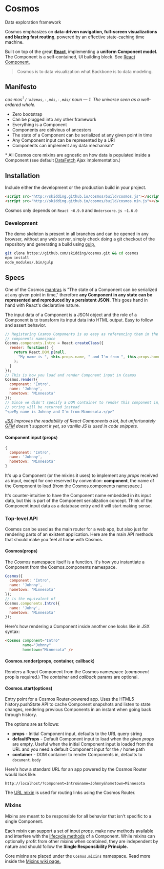 Cosmos
===
Data exploration framework

Cosmos emphasizes on **data-driven navigation, full-screen visualizations and
blazing fast routing**, powered by an effective state-caching time machine.

Built on top of the great [**React**](http://facebook.github.io/react/),
implementing a **uniform Component model.** The Component is a self-contained,
UI building block. See [React Component.](http://facebook.github.io/react/docs/component-api.html)

> Cosmos is to data visualization what Backbone is to data modeling.

## Manifesto

_cos·mos<sup>1</sup> `/ˈkäzməs,-ˌmōs,-ˌmäs/` noun — 1. The universe seen as
a well-ordered whole._

- Zero bootstrap
- Can be plugged into any other framework
- Everything is a Component
- Components are oblivious of ancestors
- The state of a Component can be serialized at any given point in time
- Any Component input can be represented by a URI
- Components can implement any data mechanism*

\* All Cosmos core mixins are agnostic on how data is populated inside a
Component (see default [DataFetch](mixins/data-fetch.js) Ajax implementation.)

## Installation

Include either the development or the production build in your project.

```html
<script src="http://skidding.github.io/cosmos/build/cosmos.js"></script>
<script src="http://skidding.github.io/cosmos/build/cosmos.min.js"></script>
```

Cosmos only depends on `React ~0.9.0` and `Underscore.js ~1.6.0`

### Development

The demo skeleton is present in all branches and can be opened in any browser,
without any web server, simply check doing a git checkout of the repository and
generating a build using [gulp.](https://github.com/gulpjs/gulp)

```bash
git clone https://github.com/skidding/cosmos.git && cd cosmos
npm install
node_modules/.bin/gulp
```

## Specs

One of the Cosmos [mantras](#manifesto) is "The state of a Component can be
serialized at any given point in time," therefore __any Component in any state
can be represented and reproduced by a persistent JSON.__ This goes hand in
hand with React's declarative nature.

The input data of a Component is a JSON object and the role of a Component is
to transform its input data into HTML output. Easy to follow and assert
behavior.

```js
// Registering Cosmos Components is as easy as referencing them in the
// components namespace
Cosmos.components.Intro = React.createClass({
  render: function() {
    return React.DOM.p(null,
      "My name is ", this.props.name, " and I'm from ", this.props.hometown, "."
    );
  }
});
// This is how you load and render Component input in Cosmos
Cosmos.render({
  component: 'Intro',
  name: 'Johnny',
  hometown: 'Minnesota'
});
// Since we didn't specify a DOM container to render this component in, an HTML
// string will be returned instead
"<p>My name is Johnny and I'm from Minnesota.</p>"
```

_[JSX](http://facebook.github.io/react/docs/jsx-in-depth.html) improves the
readability of React Components a lot, but unfortunately
[GFM](http://github.github.com/github-flavored-markdown/) doesn't support it
yet, so vanilla JS is used in code snippets._

#### Component input (props)

```js
{
  component: 'Intro',
  name: 'Johnny',
  hometown: 'Minnesota'
}
```

It's up a Component (or the mixins it uses) to implement any _props_ received
as input, except for one reserved by convention: **component**, the name of the
Component to load (from the Cosmos.components namespace.)

It's counter-intuitive to have the Component name embedded in its input data,
but this is part of the Component serialization concept. Think of the
Component input data as a database entry and it will start making sense.

### Top-level API

Cosmos can be used as the main router for a web app, but also just for
rendering parts of an existent application. Here are the main API methods that
should make you feel at home with Cosmos.

#### Cosmos(props)

The _Cosmos_ namespace itself is a function. It's how you instantiate a
Component from the Cosmos.components namespace.

```js
Cosmos({
  component: 'Intro',
  name: 'Johnny',
  hometown: 'Minnesota'
});
// is the equivalent of
Cosmos.components.Intro({
  name: 'Johny',
  hometown: 'Minnesota'
});
```

Here's how rendering a Component inside another one looks like in JSX syntax:

```html
<Cosmos component="Intro"
        name="Johnny"
        hometown="Minnesota" />
```

#### Cosmos.render(props, container, callback)

Renders a React Component from the Cosmos namespace (_component_ prop is
required.) The _container_ and _callback_ params are optional.

#### Cosmos.start(options)

Entry point for a Cosmos Router-powered app. Uses the HTML5 history.pushState
API to cache Component snapshots and listen to state changes, rendering
previous Components in an instant when going back through history.

The options are as follows:

- **props** - Initial Component input, defaults to the URL query string
- **defaultProps** - Default Component input to load when the given  _props_
                     are empty. Useful when the initial Component input is
                     loaded from the URL and you need a default Component
                     input for the `/` home path
- **container** - DOM container to render Components in, defaults to
                  `document.body`

Here's how a standard URL for an app powered by the Cosmos Router would look
like:

```
http://localhost/?component=Intro&name=Johnny&hometown=Minnesota
```

The [URL mixin](https://github.com/skidding/cosmos/wiki/Mixins#url) is used for
routing links using the Cosmos Router.

### Mixins

Mixins are meant to be responsible for all behavior that isn't specific to a
single Component.

Each mixin can support a set of input _props,_ make new methods
available and interfere with the [lifecycle methods](http://facebook.github.io/react/docs/component-specs.html#lifecycle-methods)
of a Component. While mixins can optionally profit from other mixins when
combined, they are independent by nature and should follow the **Single
Responsibility Principle.**

Core mixins are placed under the `Cosmos.mixins` namespace. Read more inside
the [Mixins wiki page.](https://github.com/skidding/cosmos/wiki/Mixins)
